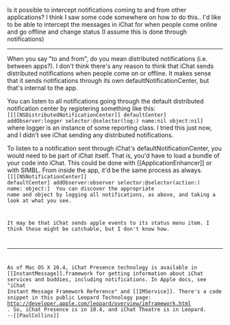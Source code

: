 

Is it possible to intercept notifications coming to and from other applications?  I think I saw some code somewhere on how to do this..  I'd like to be able to intercept the messages in iChat for when people come online and go offline and change status (I assume this is done through notifications)

----

When you say "to and from", do you mean distributed notifications (i.e. between apps?).  I don't think there's any reason to think that iChat sends distributed notifications when people come on or offline.  It makes sense that it sends notifications through its own defaultNotificationCenter, but that's internal to the app.

You can listen to all notifications going through the default distributed notification center by registering something like this:
<code>
[[[[NSDistributedNotificationCenter]] defaultCenter] addObserver:logger 
    selector:@selector(log:) 
    name:nil
    object:nil]
</code>
where logger is an instance of some reporting class.  I tried this just now, and I didn't see iChat sending any distributed notifications.

To listen to a notification sent through iChat's defaultNotificationCenter, you would need to be part of iChat itself.  That is, you'd have to load a bundle of your code into iChat.  This could be done with [[ApplicationEnhancer]] or with SIMBL.  From inside the app, it'd be the same process as always.
<code>
[[[[NSNotificationCenter]] defaultCenter] addObserver:observer 
    selector:@selector(action:) 
    name:<name> 
    object:<object>]
</code>
You can discover the appropriate name and object by logging all notifications, as above, and taking a look at what you see.


It may be that iChat sends apple events to its status menu item.  I think those might be catchable, but I don't know how.


----

As of Mac OS X 10.4, iChat Presence technology is available in [[InstantMessage]].framework for getting information about iChat services and buddies, including notifications. In Apple docs, see "iChat Instant Message Framework Reference" and [[IMService]]. There's a code snippet in this public Leopard Technology page: http://developer.apple.com/leopard/overview/imframework.html . So, iChat Presence is in 10.4, and iChat Theatre is in Leopard. --[[PaulCollins]]